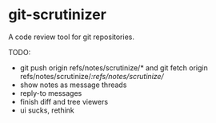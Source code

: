 # git-scrutinizer
A code review tool for git repositories.


TODO:
- git push origin refs/notes/scrutinize/*  and  git fetch origin refs/notes/scrutinize/*:refs/notes/scrutinize/*
- show notes as message threads
- reply-to messages
- finish diff and tree viewers
- ui sucks, rethink